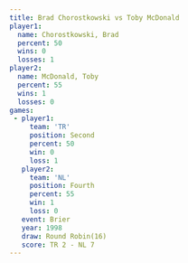 ```yaml
---
title: Brad Chorostkowski vs Toby McDonald
player1:                   
  name: Chorostkowski, Brad
  percent: 50              
  wins: 0                  
  losses: 1                
player2:                   
  name: McDonald, Toby     
  percent: 55              
  wins: 1                  
  losses: 0                
games:
 - player1:          
     team: 'TR'      
     position: Second
     percent: 50     
     win: 0          
     loss: 1         
   player2:          
     team: 'NL'      
     position: Fourth
     percent: 55     
     win: 1          
     loss: 0         
   event: Brier         
   year: 1998           
   draw: Round Robin(16)
   score: TR 2 - NL 7   
---
```

